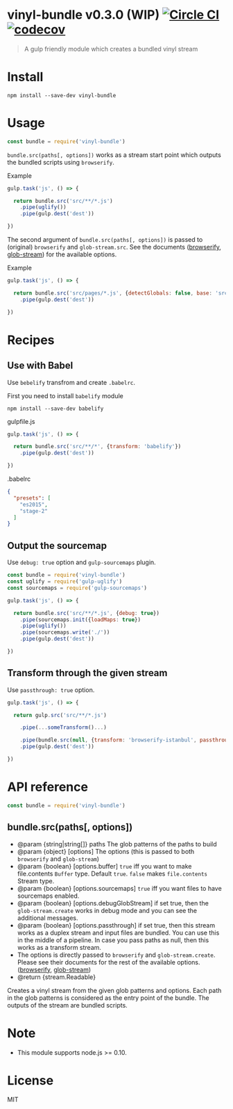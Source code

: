 # vinyl-bundle v0.3.0 (WIP) [![Circle CI](https://circleci.com/gh/kt3k/vinyl-bundle.svg?style=svg)](https://circleci.com/gh/kt3k/vinyl-bundle) [![codecov](https://codecov.io/gh/kt3k/vinyl-bundle/branch/master/graph/badge.svg)](https://codecov.io/gh/kt3k/vinyl-bundle)


> A gulp friendly module which creates a bundled vinyl stream

# Install

    npm install --save-dev vinyl-bundle

# Usage

```js
const bundle = require('vinyl-bundle')
```

`bundle.src(paths[, options])` works as a stream start point which outputs the bundled scripts using `browserify`.

Example
```js
gulp.task('js', () => {

  return bundle.src('src/**/*.js')
    .pipe(uglify())
    .pipe(gulp.dest('dest'))

})
```

The second argument of `bundle.src(paths[, options])` is passed to (original) `browserify` and `glob-stream.src`. See the documents ([browserify](https://github.com/substack/node-browserify#browserifyfiles--opts), [glob-stream](https://github.com/gulpjs/glob-stream#options)) for the available options.

Example
```js
gulp.task('js', () => {

  return bundle.src('src/pages/*.js', {detectGlobals: false, base: 'src/'})
    .pipe(gulp.dest('dest'))

})
```

# Recipes

## Use with Babel

Use `bebelify` transfrom and create `.babelrc`.

First you need to install `babelify` module

    npm install --save-dev babelify

gulpfile.js
```js
gulp.task('js', () => {

  return bundle.src('src/**/*', {transform: 'babelify'})
    .pipe(gulp.dest('dest'))

})
```

.babelrc
```json
{
  "presets": [
    "es2015",
    "stage-2"
  ]
}
```


## Output the sourcemap

Use `debug: true` option and `gulp-sourcemaps` plugin.

```js
const bundle = require('vinyl-bundle')
const uglify = require('gulp-uglify')
const sourcemaps = require('gulp-sourcemaps')

gulp.task('js', () => {

  return bundle.src('src/**/*.js', {debug: true})
    .pipe(sourcemaps.init({loadMaps: true})
    .pipe(uglify())
    .pipe(sourcemaps.write('./'))
    .pipe(gulp.dest('dest'))

})
```

## Transform through the given stream

Use `passthrough: true` option.

```js
gulp.task('js', () => {

  return gulp.src('src/**/*.js')

    .pipe(...someTransform()...)

    .pipe(bundle.src(null, {transform: 'browserify-istanbul', passthrough: true}))
    .pipe(gulp.dest('dest'))

})
```

# API reference

```js
const bundle = require('vinyl-bundle')
```

## bundle.src(paths[, options])

- @param {string|string[]} paths The glob patterns of the paths to build
- @param {object} [options] The options (this is passed to both `browserify` and `glob-stream`)
- @param {boolean} [options.buffer] `true` iff you want to make file.contents `Buffer` type. Default `true`. `false` makes `file.contents` Stream type.
- @param {boolean} [options.sourcemaps] `true` iff you want files to have sourcemaps enabled.
- @param {boolean} [options.debugGlobStream] if set true, then the `glob-stream.create` works in debug mode and you can see the additional messages.
- @param {boolean} [options.passthrough] if set true, then this stream works as a duplex stream and input files are bundled. You can use this in the middle of a pipeline. In case you pass paths as null, then this works as a transform stream.
- The options is directly passed to `browserify` and `glob-stream.create`. Please see their documents for the rest of the available options. ([browserify](https://github.com/substack/node-browserify#browserifyfiles--opts), [glob-stream](https://github.com/gulpjs/glob-stream#options))
- @return {stream.Readable<Vinyl>}

Creates a vinyl stream from the given glob patterns and options.
Each path in the glob patterns is considered as the entry point of the bundle.
The outputs of the stream are bundled scripts.

# Note

- This module supports node.js >= 0.10.

# License

MIT
